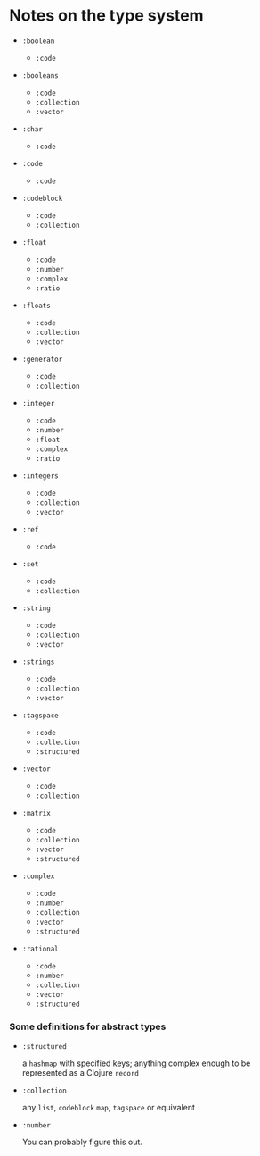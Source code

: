 # Notes on the type system


- `:boolean`
  - `:code`
- `:booleans`
  - `:code`
  - `:collection`
  - `:vector`
- `:char`
  - `:code`
- `:code`
  - `:code`
- `:codeblock`
  - `:code`
  - `:collection`
- `:float`
  - `:code`
  - `:number`
  - `:complex`
  - `:ratio`
- `:floats`
  - `:code`
  - `:collection`
  - `:vector`
- `:generator`
  - `:code`
  - `:collection`
- `:integer`
  - `:code`
  - `:number`
  - `:float`
  - `:complex`
  - `:ratio`
- `:integers`
  - `:code`
  - `:collection`
  - `:vector`
- `:ref`
  - `:code`
- `:set`
  - `:code`
  - `:collection`
- `:string`
  - `:code`
  - `:collection`
  - `:vector`
- `:strings`
  - `:code`
  - `:collection`
  - `:vector`
- `:tagspace`
  - `:code`
  - `:collection`
  - `:structured`
- `:vector`
  - `:code`
  - `:collection`

- `:matrix`
  - `:code`
  - `:collection`
  - `:vector`
  - `:structured`
- `:complex`
  - `:code`
  - `:number`
  - `:collection`
  - `:vector`
  - `:structured`
- `:rational`
  - `:code`
  - `:number`
  - `:collection`
  - `:vector`
  - `:structured`

### Some definitions for abstract types

- `:structured`
  
  a `hashmap` with specified keys; anything complex enough to be represented as a Clojure `record`
- `:collection`
  
  any `list`, `codeblock` `map`, `tagspace` or equivalent 
- `:number`
  
  You can probably figure this out.